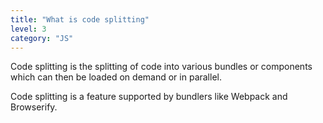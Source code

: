 ```yaml
---
title: "What is code splitting"
level: 3
category: "JS"
---
```

Code splitting is the splitting of code into various bundles or components which can then be loaded on demand or in parallel.

Code splitting is a feature supported by bundlers like Webpack and Browserify.